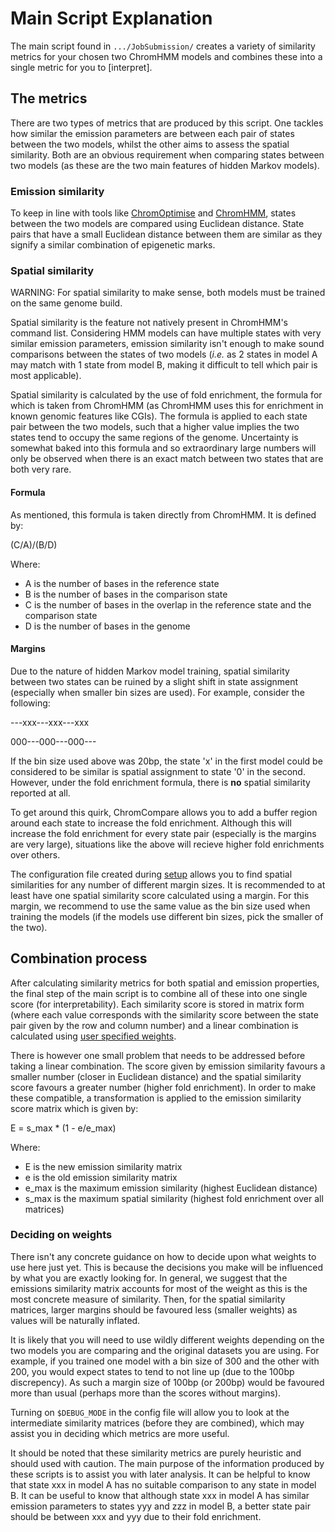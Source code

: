 # Main Script Explanation

The main script found in `.../JobSubmission/` creates a variety of similarity
metrics for your chosen two ChromHMM models and combines these into a single
metric for you to [interpret].

## The metrics

There are two types of metrics that are produced by this script. One tackles
how similar the emission parameters are between each pair of states between the
two models, whilst the other aims to assess the spatial similarity. Both are
an obvious requirement when comparing states between two models (as these 
are the two main features of hidden Markov models).

### Emission similarity

To keep in line with tools like
[ChromOptimise](https://github.com/sof202/ChromOptimise) and
[ChromHMM](https://compbio.mit.edu/ChromHMM/), states between the two models
are compared using Euclidean distance. State pairs that have a small Euclidean
distance between them are similar as they signify a similar combination of
epigenetic marks.

### Spatial similarity

WARNING: For spatial similarity to make sense, both models must be trained on
the same genome build.

Spatial similarity is the feature not natively present in ChromHMM's command
list. Considering HMM models can have multiple states with very similar
emission parameters, emission similarity isn't enough to make sound comparisons
between the states of two models (*i.e.* as 2 states in model A may match with
1 state from model B, making it difficult to tell which pair is most
applicable). 

Spatial similarity is calculated by the use of fold enrichment, the formula for
which is taken from ChromHMM (as ChromHMM uses this for enrichment in known
genomic features like CGIs). The formula is applied to each state pair between
the two models, such that a higher value implies the two states tend to occupy
the same regions of the genome. Uncertainty is somewhat baked into this formula
and so extraordinary large numbers will only be observed when there is an exact
match between two states that are both very rare.

#### Formula

As mentioned, this formula is taken directly from ChromHMM. It is defined by:

(C/A)/(B/D)

Where:

- A is the number of bases in the reference state
- B is the number of bases in the comparison state
- C is the number of bases in the overlap in the reference state and the
comparison state
- D is the number of bases in the genome

#### Margins

Due to the nature of hidden Markov model training, spatial similarity between
two states can be ruined by a slight shift in state assignment (especially when
smaller bin sizes are used). For example, consider the following:

---xxx---xxx---xxx

000---000---000---

If the bin size used above was 20bp, the state 'x' in the first model could
be considered to be similar is spatial assignment to state '0' in the second.
However, under the fold enrichment formula, there is **no** spatial similarity
reported at all.

To get around this quirk, ChromCompare allows you to add a buffer region around
each state to increase the fold enrichment. Although this will increase the
fold enrichment for every state pair (especially is the margins are very
large), situations like the above will recieve higher fold enrichments over
others.

The configuration file created during
[setup](https://github.com/sof202/ChromCompare/tree/main#setup) allows you to
find spatial similarities for any number of different margin sizes. It is
recommended to at least have one spatial similarity score calculated using a
margin. For this margin, we recommend to use the same value as the bin size
used when training the models (if the models use different bin sizes, pick the 
smaller of the two).

## Combination process

After calculating similarity metrics for both spatial and emission properties,
the final step of the main script is to combine all of these into one single
score (for interpretability). Each similarity score is stored in matrix form
(where each value corresponds with the similarity score between the state pair
given by the row and column number) and a linear combination is calculated
using [user specified weights](#deciding-on-weights). 

There is however one small problem that needs to be addressed before taking a
linear combination. The score given by emission similarity favours a smaller
number (closer in Euclidean distance) and the spatial similarity score favours
a greater number (higher fold enrichment). In order to make these compatible, a
transformation is applied to the emission similarity score matrix which is
given by:

E = s_max * (1 - e/e_max)

Where:

- E is the new emission similarity matrix
- e is the old emission similarity matrix
- e_max is the maximum emission similarity (highest Euclidean distance)
- s_max is the maximum spatial similarity (highest fold enrichment over all
matrices)


### Deciding on weights

There isn't any concrete guidance on how to decide upon what weights to use
here just yet. This is because the decisions you make will be influenced by
what you are exactly looking for. In general, we suggest that the emissions
similarity matrix accounts for most of the weight as this is the most concrete
measure of similarity. Then, for the spatial similarity matrices, larger
margins should be favoured less (smaller weights) as values will be naturally
inflated.

It is likely that you will need to use wildly different weights depending on
the two models you are comparing and the original datasets you are using. For
example, if you trained one model with a bin size of 300 and the other with
200, you would expect states to tend to not line up (due to the 100bp
discrepency). As such a margin size of 100bp (or 200bp) would be favoured more
than usual (perhaps more than the scores without margins). 

Turning on `$DEBUG_MODE` in the config file will allow you to look at the
intermediate similarity matrices (before they are combined), which may assist
you in deciding which metrics are more useful.

It should be noted that these similarity metrics are purely heuristic and
should used with caution. The main purpose of the information produced by these
scripts is to assist you with later analysis. It can be helpful to know that
state xxx in model A has no suitable comparison to any state in model B. It can
be useful to know that although state xxx in model A has similar emission
parameters to states yyy and zzz in model B, a better state pair should be
between xxx and yyy due to their fold enrichment.


